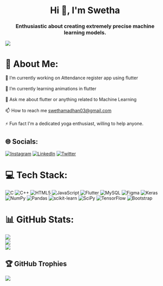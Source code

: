 <h1 align="center">Hi 👋, I'm Swetha</h1>
<h3 align="center">Enthusiastic about creating extremely precise machine learning models.</h3>

[![](https://visitcount.itsvg.in/api?id=Swetha&icon=6&color=1)](https://visitcount.itsvg.in)


# 💫 About Me:
🔭 I’m currently working on Attendance register app using flutter<br><br>🌱 I’m currently learning animations in flutter<br><br>💬 Ask me about flutter or anything related to Machine Learning <br><br>📫 How to reach me swethamadhan03@gmail.com<br><br>⚡ Fun fact I'm a dedicated yoga enthusiast, willing to help anyone.


## 🌐 Socials:
[![Instagram](https://img.shields.io/badge/Instagram-%23E4405F.svg?logo=Instagram&logoColor=white)](https://instagram.com/https://www.instagram.com/swetha__madhan/) [![LinkedIn](https://img.shields.io/badge/LinkedIn-%230077B5.svg?logo=linkedin&logoColor=white)](https://linkedin.com/in/https://www.linkedin.com/in/swetha-madhan-1aa420212/) [![Twitter](https://img.shields.io/badge/Twitter-%231DA1F2.svg?logo=Twitter&logoColor=white)](https://twitter.com/https://twitter.com/Swetha_Madhan_) 

# 💻 Tech Stack:
![C](https://img.shields.io/badge/c-%2300599C.svg?style=flat&logo=c&logoColor=white) ![C++](https://img.shields.io/badge/c++-%2300599C.svg?style=flat&logo=c%2B%2B&logoColor=white) ![HTML5](https://img.shields.io/badge/html5-%23E34F26.svg?style=flat&logo=html5&logoColor=white) ![JavaScript](https://img.shields.io/badge/javascript-%23323330.svg?style=flat&logo=javascript&logoColor=%23F7DF1E) ![Flutter](https://img.shields.io/badge/Flutter-%2302569B.svg?style=flat&logo=Flutter&logoColor=white) ![MySQL](https://img.shields.io/badge/mysql-%2300f.svg?style=flat&logo=mysql&logoColor=white) 	![Figma](https://img.shields.io/badge/figma-%23F24E1E.svg?style=flat&logo=figma&logoColor=white) ![Keras](https://img.shields.io/badge/Keras-%23D00000.svg?style=flat&logo=Keras&logoColor=white) ![NumPy](https://img.shields.io/badge/numpy-%23013243.svg?style=flat&logo=numpy&logoColor=white) ![Pandas](https://img.shields.io/badge/pandas-%23150458.svg?style=flat&logo=pandas&logoColor=white) ![scikit-learn](https://img.shields.io/badge/scikit--learn-%23F7931E.svg?style=flat&logo=scikit-learn&logoColor=white) ![SciPy](https://img.shields.io/badge/SciPy-%230C55A5.svg?style=flat&logo=scipy&logoColor=%white) ![TensorFlow](https://img.shields.io/badge/TensorFlow-%23FF6F00.svg?style=flat&logo=TensorFlow&logoColor=white) ![Bootstrap](https://img.shields.io/badge/bootstrap-%23563D7C.svg?style=flat&logo=bootstrap&logoColor=white)
# 📊 GitHub Stats:
![](https://github-readme-stats.vercel.app/api?username=Swetha&theme=dark&hide_border=false&include_all_commits=true&count_private=true)<br/>
![](https://github-readme-streak-stats.herokuapp.com/?user=Swetha&theme=dark&hide_border=false)<br/>
![](https://github-readme-stats.vercel.app/api/top-langs/?username=Swetha&theme=dark&hide_border=false&include_all_commits=true&count_private=true&layout=compact)

## 🏆 GitHub Trophies
![](https://github-profile-trophy.vercel.app/?username=Swetha&theme=dark&no-frame=false&no-bg=true&margin-w=4)


